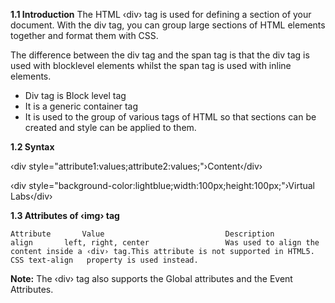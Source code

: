 
<b>1.1 Introduction</b>
The HTML ‹div› tag is used for defining a section of your document. With the div tag, you can group large sections of HTML elements together and format them with CSS.

The difference between the div tag and the span tag is that the div tag is used with blocklevel elements whilst the span tag is used with inline elements.<br>
- Div tag is Block level tag<br>
- It is a generic container tag<br>
- It is used to the group of various tags of HTML so that sections can be created and style can be applied to them.

<b>1.2 Syntax</b>


‹div style="attribute1:values;attribute2:values;"›Content‹/div›


‹div style="background-color:lightblue;width:100px;height:100px;"›Virtual Labs‹/div›


<b>1.3 Attributes of ‹img› tag</b>

 	Attribute		Value	  						Description
  	align		left, right, center					Was used to align the content inside a ‹div› tag.This attribute is not supported in HTML5. CSS text-align   property is used instead.
  	
  
<b>Note:</b> The ‹div› tag also supports the Global attributes and the Event Attributes.
 
    	
  	 
  	  
  
  
